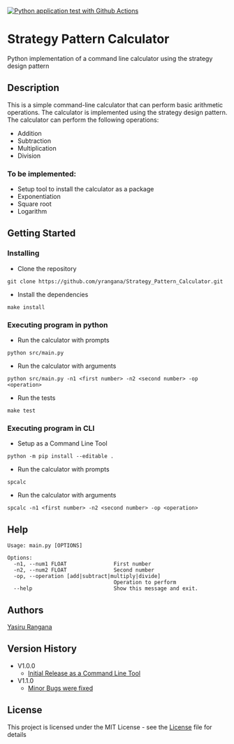 [![Python application test with Github Actions](https://github.com/yrangana/Strategy_Pattern_Calculator/actions/workflows/main.yml/badge.svg)](https://github.com/yrangana/Strategy_Pattern_Calculator/actions/workflows/main.yml)

# Strategy Pattern Calculator
Python implementation of a command line calculator using the strategy design pattern 

## Description
This is a simple command-line calculator that can perform basic arithmetic operations. The calculator is implemented using the strategy design pattern. The calculator can perform the following operations:

- Addition
- Subtraction
- Multiplication
- Division

### To be implemented:

- Setup tool to install the calculator as a package
- Exponentiation
- Square root
- Logarithm

## Getting Started

### Installing
- Clone the repository
```
git clone https://github.com/yrangana/Strategy_Pattern_Calculator.git
```
- Install the dependencies
```
make install
```

### Executing program in python

- Run the calculator with prompts
```
python src/main.py
```

- Run the calculator with arguments
```
python src/main.py -n1 <first number> -n2 <second number> -op <operation>
```

- Run the tests
```
make test
```

### Executing program in CLI

- Setup as a Command Line Tool
```
python -m pip install --editable .
```

- Run the calculator with prompts
```
spcalc
```

- Run the calculator with arguments
```
spcalc -n1 <first number> -n2 <second number> -op <operation>
```



## Help

```
Usage: main.py [OPTIONS]

Options:
  -n1, --num1 FLOAT               First number
  -n2, --num2 FLOAT               Second number
  -op, --operation [add|subtract|multiply|divide]
                                  Operation to perform
  --help                          Show this message and exit.
```

## Authors
[Yasiru Rangana](https://github.com/yrangana)

## Version History
* V1.0.0
    * [Initial Release as a Command Line Tool](../../releases/tag/V1.0.0)
* V1.1.0
    * [Minor Bugs were fixed](../../releases/tag/V1.1.0)

## License
This project is licensed under the MIT License - see the [License](LICENSE) file for details

